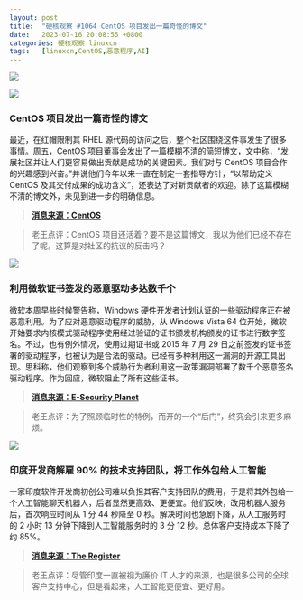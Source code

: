 ```yaml
---
layout: post
title:	"硬核观察 #1064 CentOS 项目发出一篇奇怪的博文"
date:	2023-07-16 20:08:55 +0800 
categories:	硬核观察 linuxcn 
tags:	[linuxcn,CentOS,恶意程序,AI]
---
```



![](/Asserts/Images//attachment/album/202307/16/200743x2mgc5gqugo2952s.jpg)


![](/Asserts/Images//attachment/album/202307/16/200753ptmcs4t2sum2ju52.jpg)


### CentOS 项目发出一篇奇怪的博文


最近，在红帽限制其 RHEL 源代码的访问之后，整个社区围绕这件事发生了很多事情。周五，CentOS 项目董事会发出了一篇模糊不清的简短博文，文中称，“发展社区并让人们更容易做出贡献是成功的关键因素。我们对与 CentOS 项目合作的兴趣感到兴奋。”并说他们今年以来一直在制定一套指导方针，“以帮助定义 CentOS 及其交付成果的成功含义”，还表达了对新贡献者的欢迎。除了这篇模糊不清的博文外，未见到进一步的明确信息。



> 
> **[消息来源：CentOS](https://blog.centos.org/2023/07/open-to-all/)**
> 
> 
> 



> 
> 老王点评：CentOS 项目还活着？要不是这篇博文，我以为他们已经不存在了呢。这算是对社区的抗议的反击吗？
> 
> 
> 


![](/Asserts/Images//attachment/album/202307/16/200809i39lmzp9ekac5hag.jpg)


### 利用微软证书签发的恶意驱动多达数千个


微软本周早些时候警告称，Windows 硬件开发者计划认证的一些驱动程序正在被恶意利用。为了应对恶意驱动程序的威胁，从 Windows Vista 64 位开始，微软开始要求内核模式驱动程序使用经过验证的证书颁发机构颁发的证书进行数字签名。不过，也有例外情况，使用过期证书或 2015 年 7 月 29 日之前签发的证书签署的驱动程序，也被认为是合法的驱动。已经有多种利用这一漏洞的开源工具出现。思科称，他们观察到多个威胁行为者利用这一政策漏洞部署了数千个恶意签名驱动程序。作为回应，微软阻止了所有这些证书。



> 
> **[消息来源：E-Security Planet](https://www.esecurityplanet.com/threats/malicious-microsoft-drivers/)**
> 
> 
> 



> 
> 老王点评：为了照顾临时性的特例，而开的一个“后门”，终究会引来更多麻烦。
> 
> 
> 


![](/Asserts/Images//attachment/album/202307/16/200826d0ln7l0jq8zfn8fj.jpg)


### 印度开发商解雇 90% 的技术支持团队，将工作外包给人工智能


一家印度软件开发商初创公司难以负担其客户支持团队的费用，于是将其外包给一个人工智能聊天机器人，后者显然更高效、更便宜。他们反映，改用机器人服务后，首次响应时间从 1 分 44 秒降至 0 秒。解决时间也急剧下降，从人工服务时的 2 小时 13 分钟下降到人工智能服务时的 3 分 12 秒。总体客户支持成本下降了约 85%。



> 
> **[消息来源：The Register](https://www.theregister.com/2023/07/13/dukaan_ai_support_replacement/)**
> 
> 
> 



> 
> 老王点评：尽管印度一直被视为廉价 IT 人才的来源，也是很多公司的全球客户支持中心，但是看起来，人工智能更便宜、更好用。
> 
> 
>
